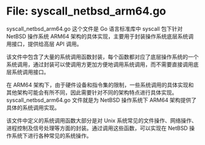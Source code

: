 # File: syscall_netbsd_arm64.go

syscall_netbsd_arm64.go 这个文件是 Go 语言标准库中 syscall 包下针对 NetBSD 操作系统 ARM64 架构的具体实现，主要用于封装操作系统底层系统调用接口，提供给高层 API 调用。

该文件中包含了大量的系统调用函数封装，每个函数都对应了底层操作系统的一个系统调用，通过封装可以使调用方更加方便地调用系统调用，而不需要直接调用底层系统调用接口。

在 ARM64 架构下，由于硬件设备和指令集的限制，一些系统调用的具体实现和其他架构可能会有所不同，因此需要针对不同的架构特点进行具体实现。syscall_netbsd_arm64.go 文件就是为 NetBSD 操作系统下 ARM64 架构提供了具体的系统调用实现。

该文件中定义的系统调用函数大部分是对 Unix 系统常见的文件操作、网络操作、进程控制及信号处理等方面的封装。通过调用这些函数，可以实现在 NetBSD 操作系统下进行各种常见的系统操作。

